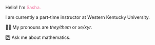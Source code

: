Hello! I'm <span style="color: #f1729f;">Sasha.</span>

I am currently a part-time instructor at Western Kentucky University.

:transgender_flag: My pronouns are *they/them* or *xe/xyr.*

:seven: Ask me about mathematics.
